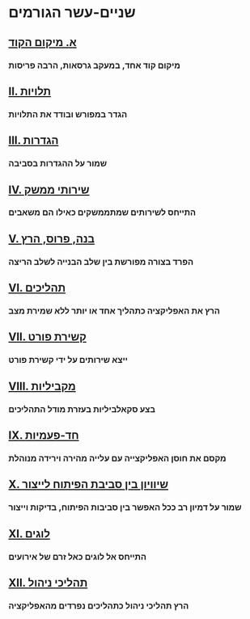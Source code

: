 שניים-עשר הגורמים
==================

## [א. מיקום הקוד](./codebase)
### מיקום קוד אחד, במעקב גרסאות, הרבה פריסות

## [II. תלויות](./dependencies)
### הגדר במפורש ובודד את התלויות

## [III. הגדרות](./config)
### שמור על ההגדרות בסביבה

## [IV. שירותי ממשק](./backing-services)
### התייחס לשירותים שמתממשקים כאילו הם משאבים

## [V. בנה, פרוס, הרץ](./build-release-run)
### הפרד בצורה מפורשת בין שלב הבנייה לשלב הריצה

## [VI. תהליכים](./processes)
### הרץ את האפליקציה כתהליך אחד או יותר ללא שמירת מצב

## [VII. קשירת פורט](./port-binding)
### ייצא שירותים על ידי קשירת פורט

## [VIII. מקביליות](./concurrency)
### בצע סקאלביליות בעזרת מודל התהליכים

## [IX. חד-פעמיות](./disposability)
### מקסם את חוסן האפליקצייה עם עלייה מהירה וירידה מנוהלת

## [X. שיוויון בין סביבת הפיתוח לייצור](./dev-prod-parity)
### שמור על דמיון רב ככל האפשר בין סביבות הפיתוח, בדיקות וייצור

## [XI. לוגים](./logs)
### התייחס אל לוגים כאל זרם של אירועים

## [XII. תהליכי ניהול](./admin-processes)
### הרץ תהליכי ניהול כתהליכים נפרדים מהאפליקציה
